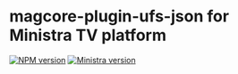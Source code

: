 # magcore-plugin-ufs-json for Ministra TV platform

[![NPM version](https://img.shields.io/npm/v/magcore-plugin-ufs-json.svg?style=flat-square)](https://www.npmjs.com/package/magcore-plugin-ufs-json)
[![Ministra version](https://img.shields.io/badge/Ministra-5.6.0-%23532560.svg?style=flat-square)](https://ministra.com)
